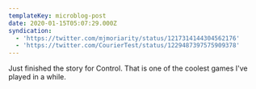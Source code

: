 ```yaml
---
templateKey: microblog-post
date: 2020-01-15T05:07:29.000Z
syndication:
  - 'https://twitter.com/mjmoriarity/status/1217314144304562176'
  - 'https://twitter.com/CourierTest/status/1229487397575909378'
---
```


Just finished the story for Control. That is one of the coolest games I've played in a while.
